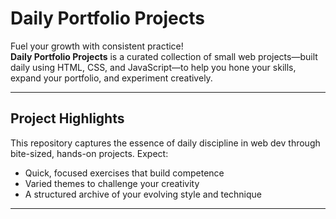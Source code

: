 #  Daily Portfolio Projects

Fuel your growth with consistent practice!  
**Daily Portfolio Projects** is a curated collection of small web projects—built daily using HTML, CSS, and JavaScript—to help you hone your skills, expand your portfolio, and experiment creatively.

---

##  Project Highlights

This repository captures the essence of daily discipline in web dev through bite-sized, hands-on projects. Expect:

- Quick, focused exercises that build competence
- Varied themes to challenge your creativity
- A structured archive of your evolving style and technique

---

